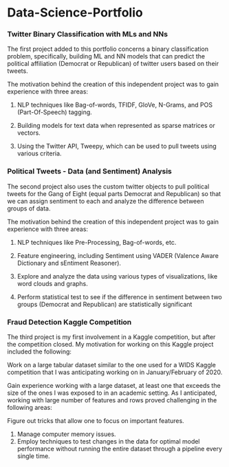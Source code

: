 # Data-Science-Portfolio

### Twitter Binary Classification with MLs and NNs

The first project added to this portfolio concerns a binary classification problem, specifically, building ML and NN models that can predict the political affiliation (Democrat or Republican) of twitter users based on their tweets.

The motivation behind the creation of this independent project was to gain experience with three areas: 

1.	NLP techniques like Bag-of-words, TFIDF, GloVe, N-Grams, and POS (Part-Of-Speech) tagging.

2.	Building models for text data when represented as sparse matrices or vectors. 

3.	Using the Twitter API, Tweepy, which can be used to pull tweets using various criteria.

### Political Tweets - Data (and Sentiment) Analysis

The second project also uses the custom twitter objects to pull political tweets for the Gang of Eight (equal parts Democrat and Republican) so that we can assign sentiment to each and analyze the difference between groups of data.

The motivation behind the creation of this independent project was to gain experience with three areas:

1.	NLP techniques like Pre-Processing, Bag-of-words, etc.

2.	Feature engineering, including Sentiment using VADER (Valence Aware Dictionary and sEntiment Reasoner).

3.	Explore and analyze the data using various types of visualizations, like word clouds and graphs.

4.	Perform statistical test to see if the difference in sentiment between two groups (Democrat and Republican) are statistically significant

### Fraud Detection Kaggle Competition 

The third project is my first involvement in a Kaggle competition, but after the competition closed. My motivation for working on this Kaggle project included the following:

Work on a large tabular dataset similar to the one used for a WIDS Kaggle competition that I was anticipating working on in January/February of 2020.

Gain experience working with a large dataset, at least one that exceeds the size of the ones I was exposed to in an academic setting. As I anticipated, working with large number of features and rows proved challenging in the following areas:

Figure out tricks that allow one to focus on important features.
1.	Manage computer memory issues.
2.	Employ techniques to test changes in the data for optimal model performance without running the entire dataset through a pipeline every single time.
